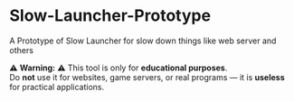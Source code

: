# Slow-Launcher-Prototype
A Prototype of Slow Launcher for slow down things like web server and others

⚠️ **Warning:** ️⚠️
This tool is only for **educational purposes**.  
Do **not** use it for websites, game servers, or real programs — it is **useless** for practical applications.
